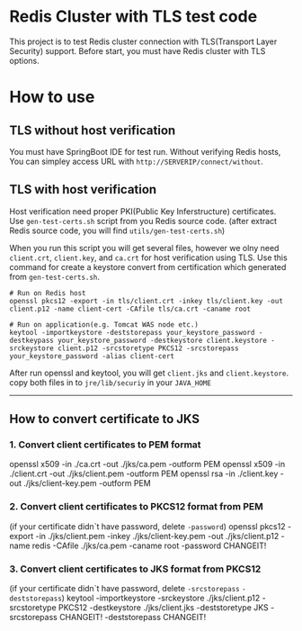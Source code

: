 Redis Cluster with TLS test code
================================

This project is to test Redis cluster connection with TLS(Transport Layer Security) support.
Before start, you must have Redis cluster with TLS options. 

# How to use

## TLS without host verification 
You must have SpringBoot IDE for test run. 
Without verifying Redis hosts, You can simpley access URL with ```http://SERVERIP/connect/without```. 

## TLS with host verification 
Host verification need proper PKI(Public Key Inferstructure) certificates.
Use ```gen-test-certs.sh``` script from you Redis source code. (after extract Redis source code, you will find ```utils/gen-test-certs.sh```)

When you run this script you will get several files, however we olny need ```client.crt```, ```client.key```, and ```ca.crt``` for host verification using TLS. Use this command for create a keystore convert from certification which generated from ```gen-test-certs.sh```. 

```Shell
# Run on Redis host
openssl pkcs12 -export -in tls/client.crt -inkey tls/client.key -out client.p12 -name client-cert -CAfile tls/ca.crt -caname root

# Run on application(e.g. Tomcat WAS node etc.)
keytool -importkeystore -deststorepass your_keystore_password -destkeypass your_keystore_password -destkeystore client.keystore -srckeystore client.p12 -srcstoretype PKCS12 -srcstorepass your_keystore_password -alias client-cert
```
After run openssl and keytool, you will get ```client.jks``` and ```client.keystore```. copy both files in to ```jre/lib/securiy``` in your ```JAVA_HOME```

-------

## How to convert certificate to JKS

### 1. Convert client certificates to PEM format
openssl x509 -in ./ca.crt -out ./jks/ca.pem -outform PEM
openssl x509 -in ./client.crt -out ./jks/client.pem -outform PEM
openssl rsa -in ./client.key -out ./jks/client-key.pem -outform PEM

### 2. Convert client certificates to PKCS12 format from PEM
(if your certificate didn`t have password, delete ```-password```)
openssl pkcs12 -export -in ./jks/client.pem -inkey ./jks/client-key.pem -out ./jks/client.p12 -name redis -CAfile ./jks/ca.pem -caname root -password CHANGEIT!

### 3. Convert client certificates to JKS format from PKCS12 
(if your certificate didn`t have password, delete ```-srcstorepass``` ```-deststorepass```)
keytool -importkeystore -srckeystore ./jks/client.p12 -srcstoretype PKCS12 -destkeystore ./jks/client.jks -deststoretype JKS -srcstorepass CHANGEIT! -deststorepass CHANGEIT!


